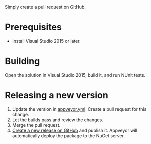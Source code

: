 Simply create a pull request on GitHub.



# Prerequisites

- Install Visual Studio 2015 or later.



# Building

Open the solution in Visual Studio 2015, build it, and run NUnit tests.



# Releasing a new version

1. Update the version in [appveyor.yml](./appveyor.yml). Create a pull request for
   this change.
1. Let the builds pass and review the changes.
1. Merge the pull request.
1. [Create a new release on GitHub](../../releases/new) and publish it. Appveyor will automatically deploy the package to
   the NuGet server.